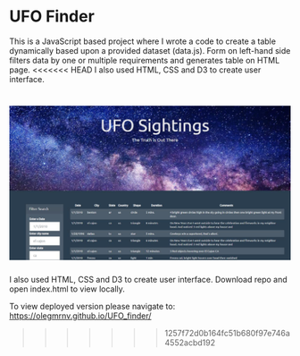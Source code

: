 # UFO Finder
This is a JavaScript based project where I wrote a code to create a table dynamically based upon a provided dataset (data.js). 
Form on left-hand side filters data by one or multiple requirements and generates table on HTML page. 
<<<<<<< HEAD
I also used HTML, CSS and D3 to create user interface.

![graphs](static/images/UFO_page.jpg "page view")
=======
I also used HTML, CSS and D3 to create user interface. Download repo and open index.html to view locally. 

To view deployed version please navigate to: https://olegmrnv.github.io/UFO_finder/
>>>>>>> 1257f72d0b164fc51b680f97e746a4552acbd192
